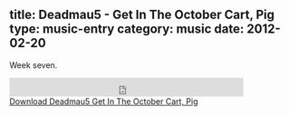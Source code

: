 title: Deadmau5 - Get In The October Cart, Pig
type: music-entry
category: music
date: 2012-02-20
---

Week seven.

<iframe src="http://soundowl.com/embed/2up9" width="413" height="33" frameborder="0" scrolling="no"><a href="http://soundowl.com/track/2up9/deadmau5-get-in-the-october-cart-pig">Download Deadmau5 Get In The October Cart, Pig</a></iframe><br><span><a href="http://soundowl.com/track/2up9/deadmau5-get-in-the-october-cart-pig">Download Deadmau5 Get In The October Cart, Pig</a></span>
